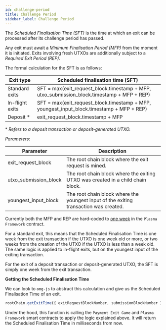 ```yaml
---
id: challenge-period
title: Challenge Period
sidebar_label: Challenge Period
---
```


The *Scheduled Finalisation Time (SFT)* is the time at which an exit can be processed after its challenge period has passed. 

Any exit must await a *Minimum Finalisation Period (MFP)* from the moment it is initiated. Exits involving fresh UTXOs are additionally subject to a *Required Exit Period (REP)*. 

The formal calculation for the SFT is as follows:

| Exit type | Scheduled finalisation time (SFT) |
|   ---     |   ---     |
| Standard exits | SFT = max(exit_request_block.timestamp + MFP, utxo_submission_block.timestamp + MFP + REP) |
| In-flight exits   | SFT = max(exit_request_block.timestamp + MFP, youngest_input_block.timestamp + MFP + REP) |
| Deposit * | exit_request_block.timestamp + MFP

**&nbsp;Refers to a deposit transaction or deposit-generated UTXO.*


*Parameters*:

| Parameter | Description |
|   ---     |   ---     |
| exit_request_block  | The root chain block where the exit request is mined. |
| utxo_submission_block | The root chain block where the exiting UTXO was created in a child chain block. |
| youngest_input_block  | The root chain block where the youngest input of the exiting transaction was created. |


Currently both the MFP and REP are hard-coded to <u>one week</u> in the `Plasma Framework` contract. 

For a standard exit, this means that the Scheduled Finalisation Time is one week from the exit transaction if the UTXO is one week old or more, or two weeks from the creation of the UTXO if the UTXO is less than a week old. The same logic is applied to in-flight exits, but on the youngest input of the exiting transaction.

For the exit of a deposit transaction or deposit-generated UTXO, the SFT is simply one week from the exit transaction.

**Getting the Scheduled Finalisation Time** 

We can look to `omg-js` to abstract this calculation and give us the Scheduled Finalisation Time of an exit.

```js
rootChain.getExitTime({ exitRequestBlockNumber, submissionBlockNumber })
```

Under the hood, this function is calling the `Payment Exit Game` and `Plasma Framework` smart contracts to apply the logic explained above. It will return the Scheduled Finalisation Time in milliseconds from now.